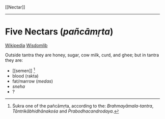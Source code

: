[[Nectar]]
***
# Five Nectars (*pañcāmṛta*)

[Wikipedia](https://en.wikipedia.org/wiki/Panchamrita)
[Wisdomlib](https://www.wisdomlib.org/definition/pancamrita)

Outside tantra they are honey, sugar, cow milk, curd, and ghee; but in tantra they are:
- [[semen]] [^1]
- blood (rakta)
- fat/marrow (*medas*)
-  *sneha*
- ?


[^1]: Śukra one of the pañcāmṛta, according to the: *Brahmayāmala-tantra*, *Tāntrikābhidhānakośa* and *Prabodhacandrodaya*.